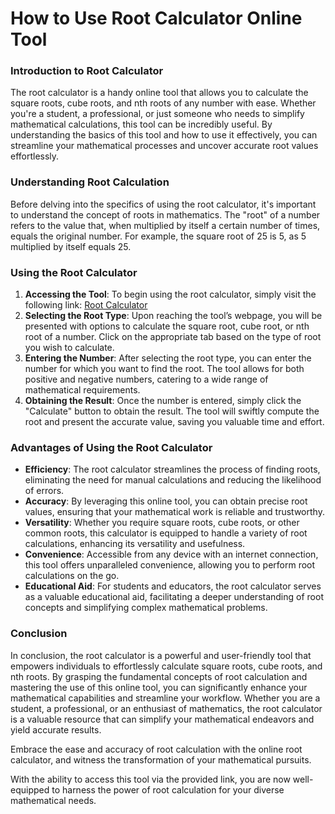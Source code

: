How to Use Root Calculator Online Tool
======================================

### Introduction to Root Calculator

The root calculator is a handy online tool that allows you to calculate the square roots, cube roots, and nth roots of any number with ease. Whether you're a student, a professional, or just someone who needs to simplify mathematical calculations, this tool can be incredibly useful. By understanding the basics of this tool and how to use it effectively, you can streamline your mathematical processes and uncover accurate root values effortlessly.

### Understanding Root Calculation

Before delving into the specifics of using the root calculator, it's important to understand the concept of roots in mathematics. The "root" of a number refers to the value that, when multiplied by itself a certain number of times, equals the original number. For example, the square root of 25 is 5, as 5 multiplied by itself equals 25.

### Using the Root Calculator

1. **Accessing the Tool**: To begin using the root calculator, simply visit the following link: [Root Calculator](https://www.onlinecalculatorsfree.com/math/root-calculator.html)
2. **Selecting the Root Type**: Upon reaching the tool’s webpage, you will be presented with options to calculate the square root, cube root, or nth root of a number. Click on the appropriate tab based on the type of root you wish to calculate.
3. **Entering the Number**: After selecting the root type, you can enter the number for which you want to find the root. The tool allows for both positive and negative numbers, catering to a wide range of mathematical requirements.
4. **Obtaining the Result**: Once the number is entered, simply click the "Calculate" button to obtain the result. The tool will swiftly compute the root and present the accurate value, saving you valuable time and effort.

### Advantages of Using the Root Calculator

- **Efficiency**: The root calculator streamlines the process of finding roots, eliminating the need for manual calculations and reducing the likelihood of errors.
- **Accuracy**: By leveraging this online tool, you can obtain precise root values, ensuring that your mathematical work is reliable and trustworthy.
- **Versatility**: Whether you require square roots, cube roots, or other common roots, this calculator is equipped to handle a variety of root calculations, enhancing its versatility and usefulness.
- **Convenience**: Accessible from any device with an internet connection, this tool offers unparalleled convenience, allowing you to perform root calculations on the go.
- **Educational Aid**: For students and educators, the root calculator serves as a valuable educational aid, facilitating a deeper understanding of root concepts and simplifying complex mathematical problems.

### Conclusion

In conclusion, the root calculator is a powerful and user-friendly tool that empowers individuals to effortlessly calculate square roots, cube roots, and nth roots. By grasping the fundamental concepts of root calculation and mastering the use of this online tool, you can significantly enhance your mathematical capabilities and streamline your workflow. Whether you are a student, a professional, or an enthusiast of mathematics, the root calculator is a valuable resource that can simplify your mathematical endeavors and yield accurate results.

Embrace the ease and accuracy of root calculation with the online root calculator, and witness the transformation of your mathematical pursuits.

With the ability to access this tool via the provided link, you are now well-equipped to harness the power of root calculation for your diverse mathematical needs.